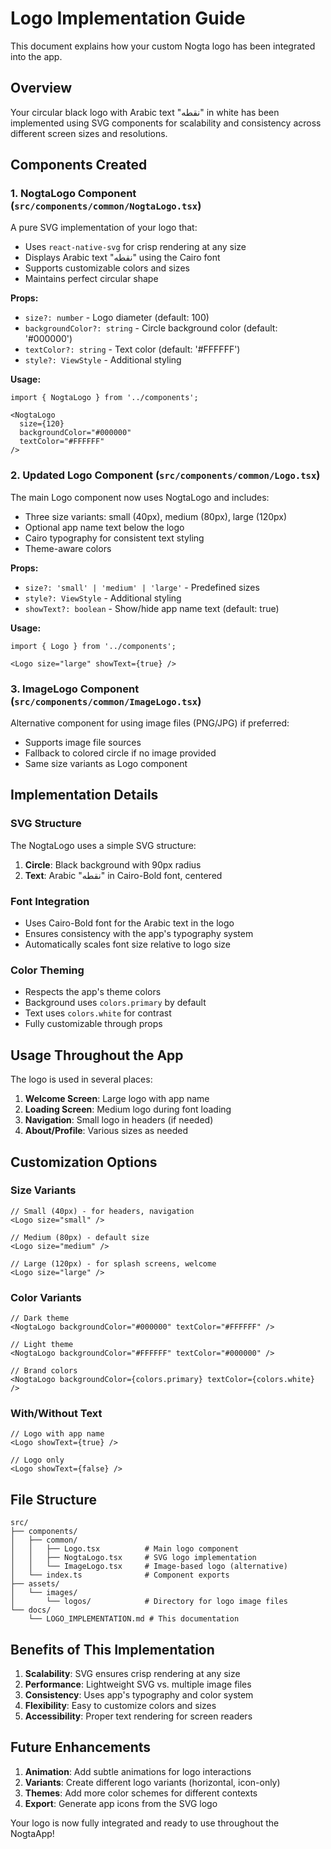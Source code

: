 # Logo Implementation Guide

This document explains how your custom Nogta logo has been integrated into the app.

## Overview

Your circular black logo with Arabic text "نقطه" in white has been implemented using SVG components for scalability and consistency across different screen sizes and resolutions.

## Components Created

### 1. NogtaLogo Component (`src/components/common/NogtaLogo.tsx`)

A pure SVG implementation of your logo that:
- Uses `react-native-svg` for crisp rendering at any size
- Displays Arabic text "نقطه" using the Cairo font
- Supports customizable colors and sizes
- Maintains perfect circular shape

**Props:**
- `size?: number` - Logo diameter (default: 100)
- `backgroundColor?: string` - Circle background color (default: '#000000')
- `textColor?: string` - Text color (default: '#FFFFFF')
- `style?: ViewStyle` - Additional styling

**Usage:**
```tsx
import { NogtaLogo } from '../components';

<NogtaLogo 
  size={120} 
  backgroundColor="#000000" 
  textColor="#FFFFFF" 
/>
```

### 2. Updated Logo Component (`src/components/common/Logo.tsx`)

The main Logo component now uses NogtaLogo and includes:
- Three size variants: small (40px), medium (80px), large (120px)
- Optional app name text below the logo
- Cairo typography for consistent text styling
- Theme-aware colors

**Props:**
- `size?: 'small' | 'medium' | 'large'` - Predefined sizes
- `style?: ViewStyle` - Additional styling
- `showText?: boolean` - Show/hide app name text (default: true)

**Usage:**
```tsx
import { Logo } from '../components';

<Logo size="large" showText={true} />
```

### 3. ImageLogo Component (`src/components/common/ImageLogo.tsx`)

Alternative component for using image files (PNG/JPG) if preferred:
- Supports image file sources
- Fallback to colored circle if no image provided
- Same size variants as Logo component

## Implementation Details

### SVG Structure
The NogtaLogo uses a simple SVG structure:
1. **Circle**: Black background with 90px radius
2. **Text**: Arabic "نقطه" in Cairo-Bold font, centered

### Font Integration
- Uses Cairo-Bold font for the Arabic text in the logo
- Ensures consistency with the app's typography system
- Automatically scales font size relative to logo size

### Color Theming
- Respects the app's theme colors
- Background uses `colors.primary` by default
- Text uses `colors.white` for contrast
- Fully customizable through props

## Usage Throughout the App

The logo is used in several places:

1. **Welcome Screen**: Large logo with app name
2. **Loading Screen**: Medium logo during font loading
3. **Navigation**: Small logo in headers (if needed)
4. **About/Profile**: Various sizes as needed

## Customization Options

### Size Variants
```tsx
// Small (40px) - for headers, navigation
<Logo size="small" />

// Medium (80px) - default size
<Logo size="medium" />

// Large (120px) - for splash screens, welcome
<Logo size="large" />
```

### Color Variants
```tsx
// Dark theme
<NogtaLogo backgroundColor="#000000" textColor="#FFFFFF" />

// Light theme
<NogtaLogo backgroundColor="#FFFFFF" textColor="#000000" />

// Brand colors
<NogtaLogo backgroundColor={colors.primary} textColor={colors.white} />
```

### With/Without Text
```tsx
// Logo with app name
<Logo showText={true} />

// Logo only
<Logo showText={false} />
```

## File Structure

```
src/
├── components/
│   ├── common/
│   │   ├── Logo.tsx          # Main logo component
│   │   ├── NogtaLogo.tsx     # SVG logo implementation
│   │   └── ImageLogo.tsx     # Image-based logo (alternative)
│   └── index.ts              # Component exports
├── assets/
│   └── images/
│       └── logos/            # Directory for logo image files
└── docs/
    └── LOGO_IMPLEMENTATION.md # This documentation
```

## Benefits of This Implementation

1. **Scalability**: SVG ensures crisp rendering at any size
2. **Performance**: Lightweight SVG vs. multiple image files
3. **Consistency**: Uses app's typography and color system
4. **Flexibility**: Easy to customize colors and sizes
5. **Accessibility**: Proper text rendering for screen readers

## Future Enhancements

1. **Animation**: Add subtle animations for logo interactions
2. **Variants**: Create different logo variants (horizontal, icon-only)
3. **Themes**: Add more color schemes for different contexts
4. **Export**: Generate app icons from the SVG logo

Your logo is now fully integrated and ready to use throughout the NogtaApp!
